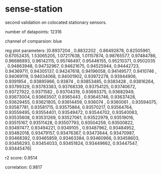# sense-station

second validation on colocated stationary sensors. 

number of datapoints: 12316

channel of comparsion: blue

reg plot parameters: [0.8937204 , 0.8832202 , 0.86492878, 0.82505961, 0.67052435,
       1.53065205, 1.07217638, 1.01157874, 0.98765577, 0.97484786,
       0.96686893, 0.96142115, 0.95746497, 0.95446155, 0.95210371,
       0.9502035 , 0.94863948, 0.94732967, 0.94621675, 0.94525944,
       0.94442723, 0.94369711, 0.94305137, 0.94247618, 0.94196058,
       0.94149577, 0.9410746 , 0.94069119, 0.94034068, 0.94001902,
       0.93972278, 0.93944906, 0.9391954 , 0.93895966, 0.93874   ,
       0.93853485, 0.9383428 , 0.93816264, 0.93799329, 0.93783383,
       0.93768339, 0.93754125, 0.93740672, 0.93727922, 0.9371582 ,
       0.93704319, 0.93693375, 0.93682949, 0.93673004, 0.93663507,
       0.9365443 , 0.93645746, 0.93637428, 0.93629455, 0.93621805,
       0.93614459, 0.936074  , 0.9360061 , 0.93594075, 0.93587781,
       0.93581715, 0.93575864, 0.93570217, 0.93564764, 0.93559495,
       0.93554401, 0.93549472, 0.93544702, 0.93540083, 0.93535608,
       0.93531269, 0.93527061, 0.93522979, 0.93519016, 0.93515167,
       0.93511428, 0.93507793, 0.93504259, 0.93500822, 0.93497477,
       0.93494221, 0.9349105 , 0.93487962, 0.93484952, 0.93482018,
       0.93479157, 0.93476367, 0.93473644, 0.93470987, 0.93468392,
       0.93465859, 0.93463384, 0.93460966, 0.93458603, 0.93456293,
       0.93454033, 0.93451824, 0.93449662, 0.93447547, 0.93445476]


r2 score: 0.9514

correlation: 0.9817